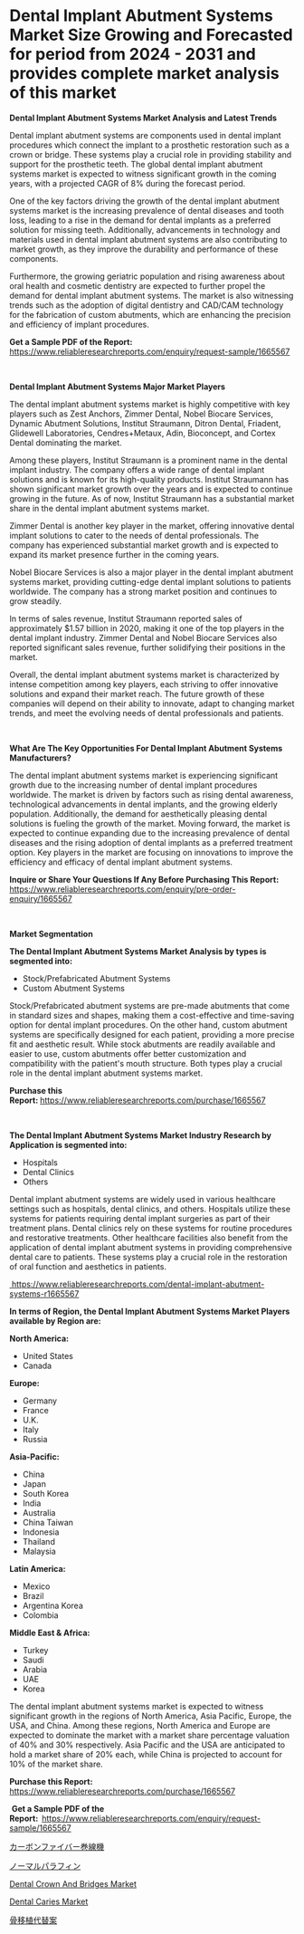 <p><h1>Dental Implant Abutment Systems Market Size Growing and Forecasted for period from 2024 - 2031 and provides complete market analysis of this market</h1></p><p><strong>Dental Implant Abutment Systems Market Analysis and Latest Trends</strong></p>
<p><p>Dental implant abutment systems are components used in dental implant procedures which connect the implant to a prosthetic restoration such as a crown or bridge. These systems play a crucial role in providing stability and support for the prosthetic teeth. The global dental implant abutment systems market is expected to witness significant growth in the coming years, with a projected CAGR of 8% during the forecast period.</p><p>One of the key factors driving the growth of the dental implant abutment systems market is the increasing prevalence of dental diseases and tooth loss, leading to a rise in the demand for dental implants as a preferred solution for missing teeth. Additionally, advancements in technology and materials used in dental implant abutment systems are also contributing to market growth, as they improve the durability and performance of these components.</p><p>Furthermore, the growing geriatric population and rising awareness about oral health and cosmetic dentistry are expected to further propel the demand for dental implant abutment systems. The market is also witnessing trends such as the adoption of digital dentistry and CAD/CAM technology for the fabrication of custom abutments, which are enhancing the precision and efficiency of implant procedures.</p></p>
<p><strong>Get a Sample PDF of the Report:&nbsp;</strong> <a href="https://www.reliableresearchreports.com/enquiry/request-sample/1665567">https://www.reliableresearchreports.com/enquiry/request-sample/1665567</a></p>
<p>&nbsp;</p>
<p><strong>Dental Implant Abutment Systems Major Market Players</strong></p>
<p><p>The dental implant abutment systems market is highly competitive with key players such as Zest Anchors, Zimmer Dental, Nobel Biocare Services, Dynamic Abutment Solutions, Institut Straumann, Ditron Dental, Friadent, Glidewell Laboratories, Cendres+Metaux, Adin, Bioconcept, and Cortex Dental dominating the market.</p><p>Among these players, Institut Straumann is a prominent name in the dental implant industry. The company offers a wide range of dental implant solutions and is known for its high-quality products. Institut Straumann has shown significant market growth over the years and is expected to continue growing in the future. As of now, Institut Straumann has a substantial market share in the dental implant abutment systems market.</p><p>Zimmer Dental is another key player in the market, offering innovative dental implant solutions to cater to the needs of dental professionals. The company has experienced substantial market growth and is expected to expand its market presence further in the coming years.</p><p>Nobel Biocare Services is also a major player in the dental implant abutment systems market, providing cutting-edge dental implant solutions to patients worldwide. The company has a strong market position and continues to grow steadily.</p><p>In terms of sales revenue, Institut Straumann reported sales of approximately $1.57 billion in 2020, making it one of the top players in the dental implant industry. Zimmer Dental and Nobel Biocare Services also reported significant sales revenue, further solidifying their positions in the market.</p><p>Overall, the dental implant abutment systems market is characterized by intense competition among key players, each striving to offer innovative solutions and expand their market reach. The future growth of these companies will depend on their ability to innovate, adapt to changing market trends, and meet the evolving needs of dental professionals and patients.</p></p>
<p>&nbsp;</p>
<p><strong>What Are The Key Opportunities For Dental Implant Abutment Systems Manufacturers?</strong></p>
<p><p>The dental implant abutment systems market is experiencing significant growth due to the increasing number of dental implant procedures worldwide. The market is driven by factors such as rising dental awareness, technological advancements in dental implants, and the growing elderly population. Additionally, the demand for aesthetically pleasing dental solutions is fueling the growth of the market. Moving forward, the market is expected to continue expanding due to the increasing prevalence of dental diseases and the rising adoption of dental implants as a preferred treatment option. Key players in the market are focusing on innovations to improve the efficiency and efficacy of dental implant abutment systems.</p></p>
<p><strong>Inquire or Share Your Questions If Any Before Purchasing This Report:</strong> <a href="https://www.reliableresearchreports.com/enquiry/pre-order-enquiry/1665567">https://www.reliableresearchreports.com/enquiry/pre-order-enquiry/1665567</a></p>
<p>&nbsp;</p>
<p><strong>Market Segmentation</strong></p>
<p><strong>The Dental Implant Abutment Systems Market Analysis by types is segmented into:</strong></p>
<p><ul><li>Stock/Prefabricated Abutment Systems</li><li>Custom Abutment Systems</li></ul></p>
<p><p>Stock/Prefabricated abutment systems are pre-made abutments that come in standard sizes and shapes, making them a cost-effective and time-saving option for dental implant procedures. On the other hand, custom abutment systems are specifically designed for each patient, providing a more precise fit and aesthetic result. While stock abutments are readily available and easier to use, custom abutments offer better customization and compatibility with the patient's mouth structure. Both types play a crucial role in the dental implant abutment systems market.</p></p>
<p><strong>Purchase this Report:&nbsp;</strong><a href="https://www.reliableresearchreports.com/purchase/1665567">https://www.reliableresearchreports.com/purchase/1665567</a></p>
<p>&nbsp;</p>
<p><strong>The Dental Implant Abutment Systems Market Industry Research by Application is segmented into:</strong></p>
<p><ul><li>Hospitals</li><li>Dental Clinics</li><li>Others</li></ul></p>
<p><p>Dental implant abutment systems are widely used in various healthcare settings such as hospitals, dental clinics, and others. Hospitals utilize these systems for patients requiring dental implant surgeries as part of their treatment plans. Dental clinics rely on these systems for routine procedures and restorative treatments. Other healthcare facilities also benefit from the application of dental implant abutment systems in providing comprehensive dental care to patients. These systems play a crucial role in the restoration of oral function and aesthetics in patients.</p></p>
<p><a href="https://www.reliableresearchreports.com/dental-implant-abutment-systems-r1665567">&nbsp;https://www.reliableresearchreports.com/dental-implant-abutment-systems-r1665567</a></p>
<p><strong>In terms of Region, the Dental Implant Abutment Systems Market Players available by Region are:</strong></p>
<p>
    <p> <strong> North America: </strong>
        <ul>
            <li>United States</li>
            <li>Canada</li>
        </ul>
        </p> 
    <p> <strong> Europe: </strong>
        <ul>
            <li>Germany</li>
            <li>France</li>
            <li>U.K.</li>
            <li>Italy</li>
            <li>Russia</li>
        </ul>
        </p> 
    <p> <strong> Asia-Pacific: </strong>
        <ul>
            <li>China</li>
            <li>Japan</li>
            <li>South Korea</li>
            <li>India</li>
            <li>Australia</li>
            <li>China Taiwan</li>
            <li>Indonesia</li>
            <li>Thailand</li>
            <li>Malaysia</li>
        </ul>
        </p> 
    <p> <strong> Latin America: </strong>
        <ul>
            <li>Mexico</li>
            <li>Brazil</li>
            <li>Argentina Korea</li>
            <li>Colombia</li>
        </ul>
        </p> 
    <p> <strong> Middle East & Africa: </strong>
        <ul>
            <li>Turkey</li>
            <li>Saudi</li>
            <li>Arabia</li>
            <li>UAE</li>
            <li>Korea</li>
        </ul>
    </p>
    </p>
<p><p>The dental implant abutment systems market is expected to witness significant growth in the regions of North America, Asia Pacific, Europe, the USA, and China. Among these regions, North America and Europe are expected to dominate the market with a market share percentage valuation of 40% and 30% respectively. Asia Pacific and the USA are anticipated to hold a market share of 20% each, while China is projected to account for 10% of the market share.</p></p>
<p><strong>Purchase this Report: </strong><a href="https://www.reliableresearchreports.com/purchase/1665567">https://www.reliableresearchreports.com/purchase/1665567</a></p>
<p>&nbsp;<strong>Get a Sample PDF of the Report:&nbsp;&nbsp;</strong><a href="https://www.reliableresearchreports.com/enquiry/request-sample/1665567">https://www.reliableresearchreports.com/enquiry/request-sample/1665567</a></p>
<p><strong></strong></p>
<p><p><a href="https://github.com/RudySimonis2023/Market-Research-Report-List-1/blob/main/611421846642.md">カーボンファイバー巻線機</a></p><p><a href="https://medium.com/@cierrahayes94/%E3%83%8E%E3%83%BC%E3%83%9E%E3%83%AB%E3%83%91%E3%83%A9%E3%83%95%E3%82%A3%E3%83%B3%E5%B8%82%E5%A0%B4%E3%81%AE%E6%B4%9E%E5%AF%9F-%E5%B8%82%E5%A0%B4%E5%8B%95%E5%90%91-%E6%88%90%E9%95%B7-2024%E5%B9%B4%E3%81%8B%E3%82%892031%E5%B9%B4%E3%81%BE%E3%81%A7%E3%81%AE%E4%BA%88%E6%B8%AC-90a588084807">ノーマルパラフィン</a></p><p><a href="https://github.com/DeonteStanton2023/Market-Research-Report-List-1/blob/main/dental-crown-and-bridges-market.md">Dental Crown And Bridges Market</a></p><p><a href="https://github.com/Glendatilghmankmgz0rbhwpy/Market-Research-Report-List-2/blob/main/dental-caries-market.md">Dental Caries Market</a></p><p><a href="https://github.com/mm14022023/Market-Research-Report-List-1/blob/main/908220846641.md">骨移植代替案</a></p></p>